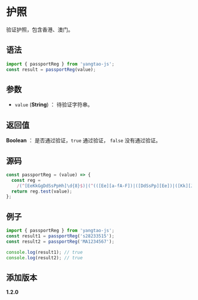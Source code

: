 # 护照

验证护照，包含香港、澳门。

## 语法

```js
import { passportReg } from 'yangtao-js';
const result = passportReg(value);
```

## 参数

- `value` (**String**) ： 待验证字符串。

## 返回值

**Boolean** ： 是否通过验证，`true` 通过验证， `false` 没有通过验证。

## 源码

```js
const passportReg = (value) => {
  const reg =
    /(^[EeKkGgDdSsPpHh]\d{8}$)|(^(([Ee][a-fA-F])|([DdSsPp][Ee])|([Kk][Jj])|([Mm][Aa])|(1[45]))\d{7}$)/;
  return reg.test(value);
};
```

## 例子

```js
import { passportReg } from 'yangtao-js';
const result1 = passportReg('s28233515');
const result2 = passportReg('MA1234567');

console.log(result1); // true
console.log(result2); // true
```

## 添加版本

**1.2.0**
